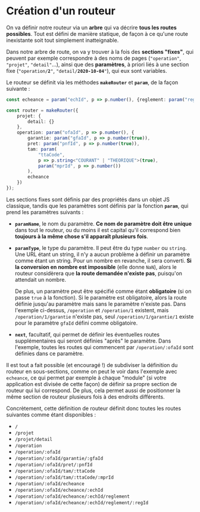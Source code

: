 # Création d'un routeur

On va définir notre routeur via un **arbre** qui va décrire **tous les routes possibles**. Tout est défini de manière statique, de façon à ce qu'une route inexistante soit tout simplement inatteignable.

Dans notre arbre de route, on va y trouver à la fois des **sections "fixes"**, qui peuvent par exemple correspondre à des noms de pages (`"operation"`, `"projet"`, `"detail"`...), ainsi que des **paramètres**, à priori liés à une section fixe (`"operation/`**`2`**`"`, `"detail/`**`2020-10-04`**`"`), qui eux sont variables.

Le routeur se définit via les méthodes **`makeRouter`** et **`param`**, de la façon suivante :

```ts
const echeance = param("echId", p => p.number(), {reglement: param("regId", p => p.number())});

const router = makeRouter({
    projet: {
        detail: {}
    },
    operation: param("ofaId", p => p.number(), {
        garantie: param("gfaId", p => p.number(true)),
        pret: param("pnfId", p => p.number(true)),
        tam: param(
            "ttaCode",
            p => p.string<"COURANT" | "THEORIQUE">(true),
            param("mprId", p => p.number())
        ),
        echeance
    })
});
```

Les sections fixes sont définis par des propriétés dans un objet JS classique, tandis que les paramètres sont définis par la fonction **`param`**, qui prend les paramètres suivants :

-   **`paramName`**, le nom du paramètre. **Ce nom de paramètre doit être unique** dans tout le routeur, ou du moins il est capital qu'il correspond bien **toujours à la même chose s'il apparaît plusieurs fois**.
-   **`paramType`**, le type du paramètre. Il peut être du type `number` ou `string`. Une URL étant un string, il n'y a aucun problème à définir un paramètre comme étant un string. Pour un nombre en revanche, il sera converti. **Si la conversion en nombre est impossible** (elle donne `NaN`), alors le routeur considèrera que **la route demandée n'existe pas**, puisqu'on attendait un nombre.

    De plus, un paramètre peut être spécifié comme étant **obligatoire** (si on passe `true` à la fonction). Si le paramètre est obligatoire, alors la route définie jusqu'au paramètre mais sans le paramètre n'existe pas. Dans l'exemple ci-dessus, `/operation` et `/operation/1` existent, mais `/operation/1/garantie` n'existe pas, seul `/operation/1/garantie/1` existe pour le paramètre `gfaId` défini comme obligatoire.

-   **`next`**, facultatif, qui permet de définir les éventuelles routes supplémentaires qui seront définies "après" le paramètre. Dans l'exemple, toutes les routes qui commencent par `/operation/:ofaId` sont définies dans ce paramètre.

Il est tout a fait possible (et encouragé !) de subdiviser la définition du routeur en sous-sections, comme on peut le voir dans l'exemple avec `echeance`, ce qui permet par exemple à chaque "module" (si votre application est divisée de cette façon) de définir sa propre section de routeur qui lui correspond. De plus, cela permet aussi de positionner la même section de routeur plusieurs fois à des endroits différents.

Concrètement, cette définition de routeur définit donc toutes les routes suivantes comme étant disponibles :

-   `/`
-   `/projet`
-   `/projet/detail`
-   `/operation`
-   `/operation/:ofaId`
-   `/operation/:ofaId/garantie/:gfaId`
-   `/operation/:ofaId/pret/:pnfId`
-   `/operation/:ofaId/tam/:ttaCode`
-   `/operation/:ofaId/tam/:ttaCode/:mprId`
-   `/operation/:ofaId/echeance`
-   `/operation/:ofaId/echeance/:echId`
-   `/operation/:ofaId/echeance/:echId/reglement`
-   `/operation/:ofaId/echeance/:echId/reglement/:regId`
